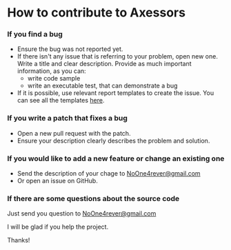 # How to contribute to Axessors

### If you find a bug

* Ensure the bug was not reported yet.
* If there isn't any issue that is referring to your problem, open new one. Write a title and clear description. Provide as much important information, as you can:
  * write code sample
  * write an executable test, that can demonstrate a bug
* If it is possible, use relevant report templates to create the issue. You can see all the templates [here](https://github.com/NoOne4rever/Axessors/tree/master/docs).

### If you write a patch that fixes a bug

* Open a new pull request with the patch.
* Ensure your description clearly describes the problem and solution.

### If you would like to add a new feature or change an existing one

* Send the description of your chage to NoOne4rever@gmail.com
* Or open an issue on GitHub.

### If there are some questions about the source code

Just send you question to NoOne4rever@gmail.com

I will be glad if you help the project.

Thanks!
